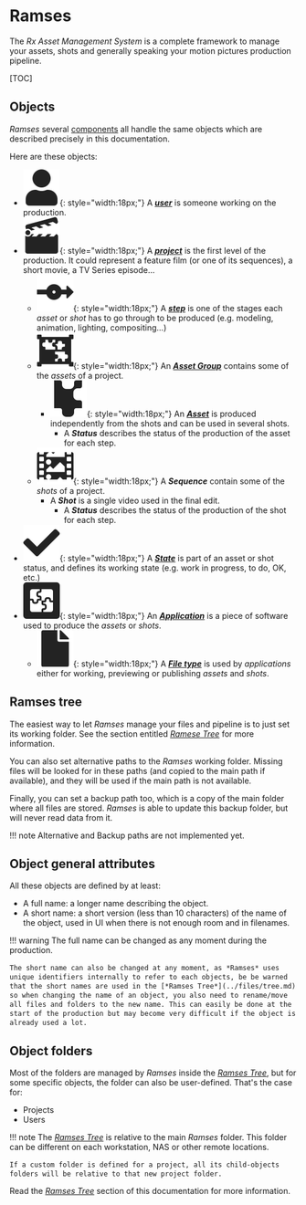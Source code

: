 # Ramses

The *Rx Asset Management System* is a complete framework to manage your assets, shots and generally speaking your motion pictures production pipeline.

[TOC]

## Objects

*Ramses* several [components](../components/index.md) all handle the same objects which are described precisely in this documentation.

Here are these objects:

- ![](../img/icons/user_sl.svg){: style="width:18px;"} A [***user***](users.md) is someone working on the production.
- ![](../img/icons/cinema-movie_sl.svg){: style="width:18px;"} A [***project***](projects.md) is the first level of the production. It could represent a feature film (or one of its sequences), a short movie, a TV Series episode...
    - ![](../img/icons/step-node_sl.svg){: style="width:18px;"} A [***step***](steps.md) is one of the stages each *asset* or *shot* has to go through to be produced (e.g. modeling, animation, lighting, compositing...)
    - ![](../img/icons/assets-properties-group_sd.svg){: style="width:18px;"} An [***Asset Group***](assetgroups.md) contains some of the *assets* of a project.
        - ![](../img/icons/property-asset_sd.svg){: style="width:18px;"} An [***Asset***](assets.md) is produced independently from the shots and can be used in several shots.
            - A ***Status*** describes the status of the production of the asset for each step.
    - ![](../img/icons/shots-frames_sd.svg){: style="width:18px;"} A ***Sequence*** contain some of the *shots* of a project.
        - A ***Shot*** is a single video used in the final edit.
            - A ***Status*** describes the status of the production of the shot for each step.
- ![](../img/icons/state.svg){: style="width:18px;"} A [***State***](states.md) is part of an asset or shot status, and defines its working state (e.g. work in progress, to do, OK, etc.)
- ![](../img/icons/application_sl.svg){: style="width:18px;"} An [***Application***](applications.md) is a piece of software used to produce the *assets* or *shots*.
    - ![](../img/icons/file_sl.svg){: style="width:18px;"} A [***File type***](filetypes.md) is used by *applications* either for working, previewing or publishing *assets* and *shots*.

## Ramses tree

The easiest way to let *Ramses* manage your files and pipeline is to just set its working folder. See the section entitled [*Ramese Tree*](../files/tree.md) for more information.

You can also set alternative paths to the *Ramses* working folder. Missing files will be looked for in these paths (and copied to the main path if available), and they will be used if the main path is not available.

Finally, you can set a backup path too, which is a copy of the main folder where all files are stored. *Ramses* is able to update this backup folder, but will never read data from it.

!!! note
    Alternative and Backup paths are not implemented yet.

## Object general attributes

All these objects are defined by at least:

- A full name: a longer name describing the object.
- A short name: a short version (less than 10 characters) of the name of the object, used in UI when there is not enough room and in filenames.

!!! warning
    The full name can be changed as any moment during the production.

    The short name can also be changed at any moment, as *Ramses* uses unique identifiers internally to refer to each objects, be be warned that the short names are used in the [*Ramses Tree*](../files/tree.md) so when changing the name of an object, you also need to rename/move all files and folders to the new name. This can easily be done at the start of the production but may become very difficult if the object is already used a lot.

## Object folders

Most of the folders are managed by *Ramses* inside the [*Ramses Tree*](../files/tree.md), but for some specific objects, the folder can also be user-defined. That's the case for:

- Projects
- Users

!!! note
    The [*Ramses Tree*](../files/tree.md) is relative to the main *Ramses* folder. This folder can be different on each workstation, NAS or other remote locations.
    
    If a custom folder is defined for a project, all its child-objects folders will be relative to that new project folder.

Read the [*Ramses Tree*](../files/tree.md) section of this documentation for more information.
